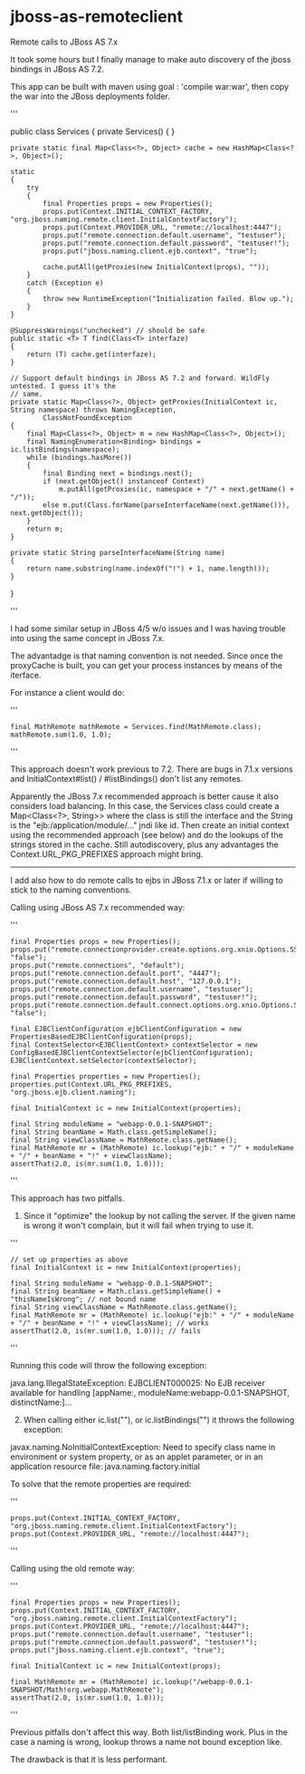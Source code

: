 # jboss-as-remoteclient
Remote calls to JBoss AS 7.x

It took some hours but I finally manage to make auto discovery of the jboss bindings in JBoss AS 7.2. 

This app can be built with maven using goal : 'compile war:war', then copy the war into the JBoss deployments folder.

'''

public class Services
{
    private Services()
    {
    }

    private static final Map<Class<?>, Object> cache = new HashMap<Class<?>, Object>();

    static
    {
        try
        {
            final Properties props = new Properties();
            props.put(Context.INITIAL_CONTEXT_FACTORY, "org.jboss.naming.remote.client.InitialContextFactory");
            props.put(Context.PROVIDER_URL, "remote://localhost:4447");
            props.put("remote.connection.default.username", "testuser");
            props.put("remote.connection.default.password", "testuser!");
            props.put("jboss.naming.client.ejb.context", "true");

            cache.putAll(getProxies(new InitialContext(props), ""));
        }
        catch (Exception e)
        {
            throw new RuntimeException("Initialization failed. Blow up.");
        }
    }
    
    @SuppressWarnings("unchecked") // should be safe
    public static <T> T find(Class<T> interfaze)
    {
        return (T) cache.get(interfaze);
    }

    // Support default bindings in JBoss AS 7.2 and forward. WildFly untested. I guess it's the
    // same.
    private static Map<Class<?>, Object> getProxies(InitialContext ic, String namespace) throws NamingException,
            ClassNotFoundException
    {
        final Map<Class<?>, Object> m = new HashMap<Class<?>, Object>();
        final NamingEnumeration<Binding> bindings = ic.listBindings(namespace);
        while (bindings.hasMore())
        {
            final Binding next = bindings.next();
            if (next.getObject() instanceof Context)
                m.putAll(getProxies(ic, namespace + "/" + next.getName() + "/"));
            else m.put(Class.forName(parseInterfaceName(next.getName())), next.getObject());
        }
        return m;
    }

    private static String parseInterfaceName(String name)
    {
        return name.substring(name.indexOf("!") + 1, name.length());
    }
}

'''

I had some similar setup in JBoss 4/5 w/o issues and I was having trouble into using the same concept in JBoss 7.x.

The advantadge is that naming convention is not needed. Since once the proxyCache is built, you can get your process instances by means of the iterface. 

For instance a client would do:

''' 

    final MathRemote mathRemote = Services.find(MathRemote.class);
    mathRemote.sum(1.0, 1.0);
    
'''
   
This approach doesn't work previous to 7.2. There are bugs in 7.1.x versions and InitialContext#list() / #listBindings() don't list any remotes.

Apparently the JBoss 7.x recommended approach is better cause it also considers load balancing. In this case, the Services class could
create a Map<Class<?>, String>> where the class is still the interface and the String is the "ejb:/application/module/..." jndi like id. 
Then create an initial context using the recommended approach (see below) and do the lookups of the strings stored in the cache. Still autodiscovery, plus 
any advantages the Context.URL_PKG_PREFIXES approach might bring.


----------------------------------------------------------------------------------------------------------------------------------------------------


I add also how to do remote calls to ejbs in JBoss 7.1.x or later if willing to stick to the naming conventions.

Calling using JBoss AS 7.x recommended way:

'''

    final Properties props = new Properties();
    props.put("remote.connectionprovider.create.options.org.xnio.Options.SSL_ENABLED", "false");
    props.put("remote.connections", "default");
    props.put("remote.connection.default.port", "4447");
    props.put("remote.connection.default.host", "127.0.0.1");
    props.put("remote.connection.default.username", "testuser");
    props.put("remote.connection.default.password", "testuser!");
    props.put("remote.connection.default.connect.options.org.xnio.Options.SASL_POLICY_NOANONYMOUS", "false");

    final EJBClientConfiguration ejbClientConfiguration = new PropertiesBasedEJBClientConfiguration(props);
    final ContextSelector<EJBClientContext> contextSelector = new ConfigBasedEJBClientContextSelector(ejbClientConfiguration);
    EJBClientContext.setSelector(contextSelector);

    final Properties properties = new Properties();
    properties.put(Context.URL_PKG_PREFIXES, "org.jboss.ejb.client.naming");

    final InitialContext ic = new InitialContext(properties);

    final String moduleName = "webapp-0.0.1-SNAPSHOT";
    final String beanName = Math.class.getSimpleName();
    final String viewClassName = MathRemote.class.getName();
    final MathRemote mr = (MathRemote) ic.lookup("ejb:" + "/" + moduleName + "/" + beanName + "!" + viewClassName);
    assertThat(2.0, is(mr.sum(1.0, 1.0)));
    
'''

This approach has two pitfalls. 

1) Since it "optimize" the lookup by not calling the server. If the given name is wrong it won't complain, but it will fail when trying to use it.

''' 
    
    // set up properties as above
    final InitialContext ic = new InitialContext(properties);

    final String moduleName = "webapp-0.0.1-SNAPSHOT";
    final String beanName = Math.class.getSimpleName() + "thisNameIsWrong"; // not bound name
    final String viewClassName = MathRemote.class.getName();
    final MathRemote mr = (MathRemote) ic.lookup("ejb:" + "/" + moduleName + "/" + beanName + "!" + viewClassName); // works
    assertThat(2.0, is(mr.sum(1.0, 1.0))); // fails 
    
'''

Running this code will throw the following exception:

java.lang.IllegalStateException: EJBCLIENT000025: No EJB receiver available for handling 
[appName:, moduleName:webapp-0.0.1-SNAPSHOT, distinctName:]...

2) When calling either ic.list(""), or ic.listBindings("") it throws the following exception:

javax.naming.NoInitialContextException: Need to specify class name in environment or system property, 
or as an applet parameter, or in an application resource file:  java.naming.factory.initial

To solve that the remote properties are required:

'''

    props.put(Context.INITIAL_CONTEXT_FACTORY, "org.jboss.naming.remote.client.InitialContextFactory");
    props.put(Context.PROVIDER_URL, "remote://localhost:4447");
    
'''


Calling using the old remote way: 

'''

    final Properties props = new Properties();
    props.put(Context.INITIAL_CONTEXT_FACTORY, "org.jboss.naming.remote.client.InitialContextFactory");
    props.put(Context.PROVIDER_URL, "remote://localhost:4447");
    props.put("remote.connection.default.username", "testuser");
    props.put("remote.connection.default.password", "testuser!");
    props.put("jboss.naming.client.ejb.context", "true");

    final InitialContext ic = new InitialContext(props);

    final MathRemote mr = (MathRemote) ic.lookup("/webapp-0.0.1-SNAPSHOT/Math!org.webapp.MathRemote");
    assertThat(2.0, is(mr.sum(1.0, 1.0)));
    
'''

Previous pitfalls don't affect this way. Both list/listBinding work. Plus in the case a naming is wrong, lookup throws a name not bound exception like.

The drawback is that it is less performant.
